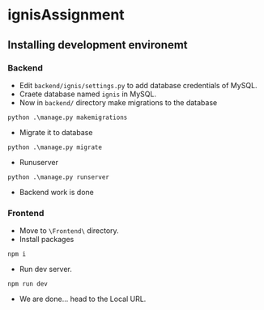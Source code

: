 # ignisAssignment

## Installing development environemt
### Backend
- Edit `backend/ignis/settings.py` to add database credentials of MySQL.
- Craete database named `ignis` in MySQL.
- Now in `backend/` directory make migrations to the database
```console
python .\manage.py makemigrations 
```

- Migrate it to database
```console
python .\manage.py migrate
```

- Runuserver
```console
python .\manage.py runserver
```

- Backend work is done

### Frontend

- Move to `\Frontend\` directory.
- Install packages
```console
npm i
```
- Run dev server.
```console
npm run dev
```
- We are done... head to the Local URL.
